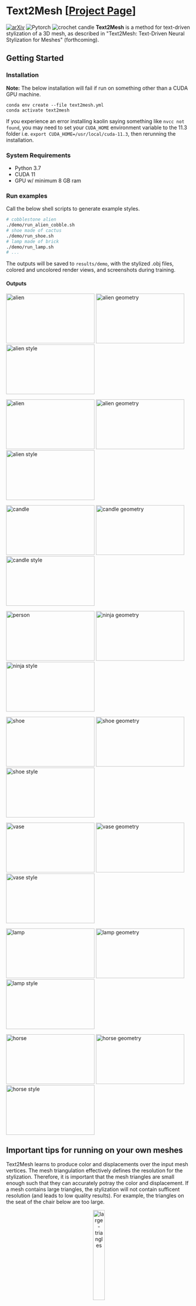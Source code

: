 # Text2Mesh [[Project Page](https://threedle.github.io/text2mesh/)]
[![arXiv](https://img.shields.io/badge/arXiv-Text2Mesh-b31b1b.svg)](https://arxiv.org/abs/2112.03221)
![Pytorch](https://img.shields.io/badge/PyTorch->=1.9.0-Red?logo=pytorch)
![crochet candle](images/vases.gif)
**Text2Mesh** is a method for text-driven stylization of a 3D mesh, as described in "Text2Mesh: Text-Driven Neural Stylization for Meshes" (forthcoming).

## Getting Started
### Installation

**Note:** The below installation will fail if run on something other than a CUDA GPU machine.
```
conda env create --file text2mesh.yml
conda activate text2mesh
```
If you experience an error installing kaolin saying something like `nvcc not found`, you may need to set your `CUDA_HOME` environment variable to the 11.3 folder i.e. `export CUDA_HOME=/usr/local/cuda-11.3`, then rerunning the installation. 

### System Requirements
- Python 3.7
- CUDA 11
- GPU w/ minimum 8 GB ram

### Run examples
Call the below shell scripts to generate example styles. 
```bash
# cobblestone alien
./demo/run_alien_cobble.sh
# shoe made of cactus 
./demo/run_shoe.sh
# lamp made of brick
./demo/run_lamp.sh
# ...
```
The outputs will be saved to `results/demo`, with the stylized .obj files, colored and uncolored render views, and screenshots during training.

#### Outputs
<p float="center">
<img alt="alien" height="135" src="images/alien.png" width="240"/>
<img alt="alien geometry" height="135" src="images/alien_cobble_init.png" width="240"/>
<img alt="alien style" height="135" src="images/alien_cobble_final.png" width="240"/>
</p>

<p float="center">
<img alt="alien" height="135" src="images/alien.png" width="240"/>
<img alt="alien geometry" height="135" src="images/alien_wood_init.png" width="240"/>
<img alt="alien style" height="135" src="images/alien_wood_final.png" width="240"/>
</p>

<p float="center">
<img alt="candle" height="135" src="images/candle.png" width="240"/>
<img alt="candle geometry" height="135" src="images/candle_init.png" width="240"/>
<img alt="candle style" height="135" src="images/candle_final.png" width="240"/>
</p>

<p float="center">
<img alt="person" height="135" src="images/person.png" width="240"/>
<img alt="ninja geometry" height="135" src="images/ninja_init.png" width="240"/>
<img alt="ninja style" height="135" src="images/ninja_final.png" width="240"/>
</p>

<p float="center">
<img alt="shoe" height="135" src="images/shoe.png" width="240"/>
<img alt="shoe geometry" height="135" src="images/shoe_init.png" width="240"/>
<img alt="shoe style" height="135" src="images/shoe_final.png" width="240"/>
</p>

<p float="center">
<img alt="vase" height="135" src="images/vase.png" width="240"/>
<img alt="vase geometry" height="135" src="images/vase_init.png" width="240"/>
<img alt="vase style" height="135" src="images/vase_final.png" width="240"/>
</p>

<p float="center">
<img alt="lamp" height="135" src="images/lamp.png" width="240"/>
<img alt="lamp geometry" height="135" src="images/lamp_init.png" width="240"/>
<img alt="lamp style" height="135" src="images/lamp_final.png" width="240"/>
</p>

<p float="center">
<img alt="horse" height="135" src="images/horse.png" width="240"/>
<img alt="horse geometry" height="135" src="images/horse_init.png" width="240"/>
<img alt="horse style" height="135" src="images/horse_final.png" width="240"/>
</p>

## Important tips for running on your own meshes
Text2Mesh learns to produce color and displacements over the input mesh vertices. The mesh triangulation effectively defines the resolution for the stylization. Therefore, it is important that the mesh triangles are small enough such that they can accurately potray the color and displacement. If a mesh contains large triangles, the stylization will not contain sufficent resolution (and leads to low quality results). For example, the triangles on the seat of the chair below are too large.

<p align="center">
<img alt="large-triangles" src="images/large-triangles.png" height="25%" width="25%" />
</p>

You should remesh such shapes as a pre-process in to create smaller triangles which are uniformly dispersed over the surface. Our example remeshing script can be used with the following command (and then use the remeshed shape with Text2Mesh):

```
python3 remesh.py --obj_path [the mesh's path] --output_path [the full output path]
```

For example, to remesh a file name called `chair.obj`, the following command should be run:  

```
python3 remesh.py --obj_path chair.obj --output_path chair-remesh.obj
```


## Other implementations
[Kaggle Notebook](https://www.kaggle.com/neverix/text2mesh/) (by [neverix](https://www.kaggle.com/neverix))

## External projects using Text2Mesh
- [Endava 3D Asset Tool](https://www.endava.com/en/blog/Engineering/2022/An-R-D-Project-on-AI-in-3D-Asset-Creation-for-Games) integrates Text2Mesh into their modeling software to create 3D assets for games.

- [Psychedelic Trips Art Gallery](https://www.flickr.com/photos/mcanet/sets/72177720299890759/) uses Text2Mesh to generate AI Art and fabricate (3D print) the results.

## Citation
```
@article{text2mesh,
    author = {Michel, Oscar
              and Bar-On, Roi
              and Liu, Richard
              and Benaim, Sagie
              and Hanocka, Rana
              },
    title = {Text2Mesh: Text-Driven Neural Stylization for Meshes},
    journal = {arXiv preprint arXiv:2112.03221},
    year  = {2021}
}
```
